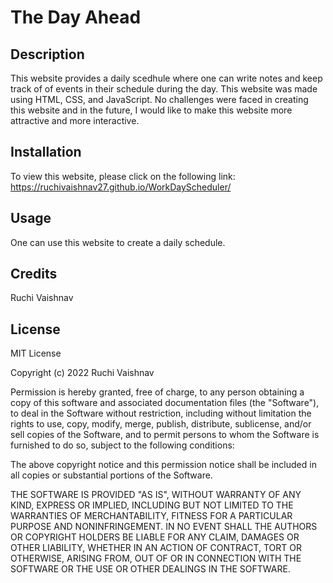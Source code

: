 # The Day Ahead

## Description

This website provides a daily scedhule where one can write notes and keep track of of events in their schedule during the day.  This website was made using HTML, CSS, and JavaScript.  No challenges were faced in creating this website and in the future, I would like to make this website more attractive and more interactive.

## Installation

To view this website, please click on the following link: https://ruchivaishnav27.github.io/WorkDayScheduler/

## Usage

One can use this website to create a daily schedule.

## Credits

Ruchi Vaishnav

## License

MIT License

Copyright (c) 2022 Ruchi Vaishnav

Permission is hereby granted, free of charge, to any person obtaining a copy of this software and associated documentation files (the "Software"), to deal in the Software without restriction, including without limitation the rights to use, copy, modify, merge, publish, distribute, sublicense, and/or sell copies of the Software, and to permit persons to whom the Software is furnished to do so, subject to the following conditions:

The above copyright notice and this permission notice shall be included in all copies or substantial portions of the Software.

THE SOFTWARE IS PROVIDED "AS IS", WITHOUT WARRANTY OF ANY KIND, EXPRESS OR IMPLIED, INCLUDING BUT NOT LIMITED TO THE WARRANTIES OF MERCHANTABILITY, FITNESS FOR A PARTICULAR PURPOSE AND NONINFRINGEMENT. IN NO EVENT SHALL THE AUTHORS OR COPYRIGHT HOLDERS BE LIABLE FOR ANY CLAIM, DAMAGES OR OTHER LIABILITY, WHETHER IN AN ACTION OF CONTRACT, TORT OR OTHERWISE, ARISING FROM, OUT OF OR IN CONNECTION WITH THE SOFTWARE OR THE USE OR OTHER DEALINGS IN THE SOFTWARE.
